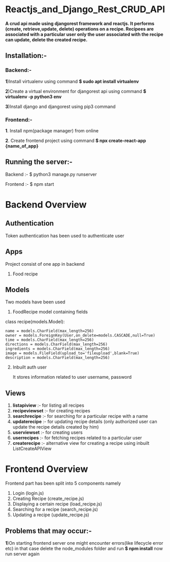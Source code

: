 # Reactjs_and_Django_Rest_CRUD_API
**A crud api made using djangorest framework and reactjs. It performs (create, retrieve,update, delete) operations on a recipe.
Recipees are associated with a particular user only the user associated with the recipe can update, delete the created recipe.**

## Installation:-

### Backend:-
**1**)Install virtualenv using command **$ sudo apt install virtualenv**

**2**)Create a virtual environment for djangorest api using command **$ virtualenv -p python3 env**

**3**)Install django and djangorest using pip3 command

### Frontend:-

**1**. Install npm(package manager) from online

**2**. Create frontend project using command **$ npx create-react-app {name_of_app}**

## Running the server:-

Backend :- $ python3 manage.py runserver

Frontend :- $ npm start

# Backend Overview

## Authentication

Token authentication has been used to authenticate user 

## Apps

Project consist of one app in backend 
1. Food recipe

## Models

Two models have been used

1. FoodRecipe model containing fields

class recipe(models.Model):

    name = models.CharField(max_length=256)
    owner = models.ForeignKey(User,on_delete=models.CASCADE,null=True)
    time = models.CharField(max_length=256)
    directions = models.CharField(max_length=256)
    ingredients = models.CharField(max_length=256)
    image = models.FileField(upload_to='fileupload',blank=True)
    description = models.CharField(max_length=256)
    
2. Inbuilt auth user 

   It stores information related to user
   username, password
   
## Views

1. **listapiview**    :- for listing all recipes
2. **recipeviewset**  :- for creating recipes
3. **searchrecipe**   :- for searching for a particular recipe with a name
4. **updaterecipe**   :- for updating recipe details (only authorized user can update the recipe details created by him)
5. **userviewset**    :- for creating users
6. **userrecipes**    :- for fetching recipes related to a particular user
7. **createrecipe**   :- alternative view for creating a recipe using inbuilt ListCreateAPIView


# Frontend Overview

Frontend part has been split into 5 components namely

1. Login (login.js)
2. Creating Recipe (create_recipe.js)
3. Displaying a certain recipe (load_recipe.js)
4. Searching for a recipe (search_recipe.js)
5. Updating a recipe (update_recipe.js)


## Problems that may occur:-

**1**)On starting frontend server one might encounter errors(like lifecycle error etc) in that case delete the node_modules folder and run **$ npm install** now run server again

